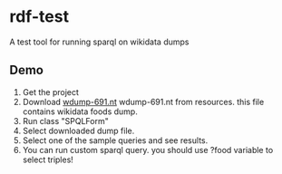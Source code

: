 # rdf-test
A test tool for running sparql on wikidata dumps
## Demo
1. Get the project
2. Download [wdump-691.nt](https://github.com/rmasoudi/rdf-test/raw/master/resources/wdump-691.nt) wdump-691.nt from resources. this file contains wikidata foods dump.
3. Run class "SPQLForm"
4. Select downloaded dump file.
5. Select one of the sample queries and see results.
6. You can run custom sparql query. you should use ?food variable to select triples!
